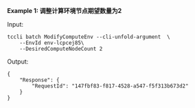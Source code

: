 **Example 1: 调整计算环境节点期望数量为2**



Input: 

```
tccli batch ModifyComputeEnv --cli-unfold-argument  \
    --EnvId env-lcpcej85\
    --DesiredComputeNodeCount 2
```

Output: 
```
{
    "Response": {
        "RequestId": "147fbf83-f817-4528-a547-f5f313b673d2"
    }
}
```

